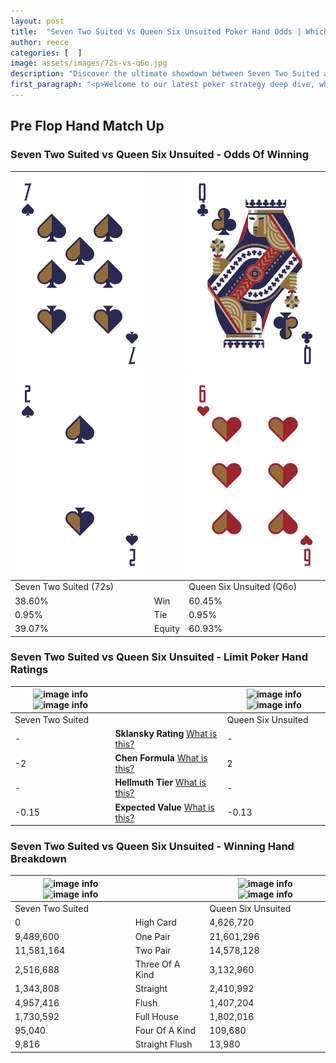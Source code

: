 ```yaml
---
layout: post
title:  "Seven Two Suited Vs Queen Six Unsuited Poker Hand Odds | Which Is The Better Hand In Poker? A Complete Guide"
author: reece
categories: [  ]
image: assets/images/72s-vs-q6o.jpg
description: "Discover the ultimate showdown between Seven Two Suited and Queen Six Unsuited in poker! Uncover the odds, strategies, and scenarios where one hand triumphs over the other. Get ready to up your poker game with this thrilling analysis."
first_paragraph: "<p>Welcome to our latest poker strategy deep dive, where we're pitting two distinct hands against each other in a high-stakes showdown: Seven Two Suited vs Queen Six Unsuited.</p><p>In the dynamic world of poker, every decision counts, and knowing which hand holds the upper hand is key to your success at the table.</p><p>In this article, we'll dissect these two hands, explore the scenarios where one dominates the other, and equip you with the knowledge to make strategic choices that can tip the odds in your favor.</p><p>Get ready to unravel the intriguing dynamics of these poker hands and elevate your game to new heights.</p>"
---
```




[comment]: # (sp0)

## Pre Flop Hand Match Up

<div class="table hand-ratings" markdown="1"> 



### Seven Two Suited vs Queen Six Unsuited - Odds Of Winning


    
| ![image info](assets/images/hand1/7.png) ![image info](assets/images/hand1/2.png) |  | ![image info](assets/images/hand2/q.png) ![image info](assets/images/hand2/6o.png) |
| -------- | -------- | -------- |
| Seven Two Suited (72s) |  | Queen Six Unsuited (Q6o) |
| 38.60% | Win | 60.45% |
| 0.95% | Tie | 0.95% |
| 39.07% | Equity | 60.93% |




[comment]: # (sp1)



### Seven Two Suited vs Queen Six Unsuited - Limit Poker Hand Ratings


    
| ![image info](https://www.riverpairs.com/assets/images/hand1/7.png) ![image info](https://www.riverpairs.com/assets/images/hand1/2.png) |  | ![image info](https://www.riverpairs.com/assets/images/hand2/q.png) ![image info](https://www.riverpairs.com/assets/images/hand2/6o.png) |
| -------- | -------- | -------- |
| Seven Two Suited |  | Queen Six Unsuited |
| - | **Sklansky Rating** [What is this?](/sklansky-rating-explained) | - |
| -2 | **Chen Formula** [What is this?](/chen-formula-explained) | 2 |
| - | **Hellmuth Tier** [What is this?](/Hellmuth-tier-explained) | - |
| -0.15 | **Expected Value** [What is this?](/expected-value-explained) | -0.13 |




[comment]: # (sp2)



### Seven Two Suited vs Queen Six Unsuited - Winning Hand Breakdown


    
| ![image info](https://www.riverpairs.com/assets/images/hand1/7.png) ![image info](https://www.riverpairs.com/assets/images/hand1/2.png) |  | ![image info](https://www.riverpairs.com/assets/images/hand2/q.png) ![image info](https://www.riverpairs.com/assets/images/hand2/6o.png) |
| -------- | -------- | -------- |
| Seven Two Suited |  | Queen Six Unsuited |
| 0 | High Card | 4,626,720 |
| 9,489,600 | One Pair | 21,601,296 |
| 11,581,164 | Two Pair | 14,578,128 |
| 2,516,688 | Three Of A Kind | 3,132,960 |
| 1,343,808 | Straight | 2,410,992 |
| 4,957,416 | Flush | 1,407,204 |
| 1,730,592 | Full House | 1,802,016 |
| 95,040 | Four Of A Kind | 109,680 |
| 9,816 | Straight Flush | 13,980 |




[comment]: # (sp3)



</div>

[comment]: # (sp4)



[comment]: # (sp5)

